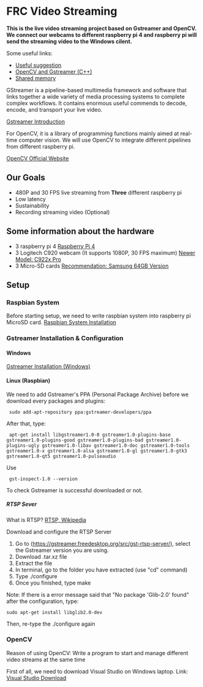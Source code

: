 # FRC Video Streaming

**This is the live video streaming project based on Gstreamer and OpenCV. We connect our webcams to different raspberry pi 4 and raspberry pi will send the streaming video to the Windows cilent.**

Some useful links:
* [Useful suggestion](https://rianadon.github.io/blog/2019/04/04/guide-to-h264-streaming-frc.html)
* [OpenCV and Gstreamer (C++)](https://github.com/tik0/mat2gstreamer)
* [Shared memory](https://github.com/tik0/mat2gstreamer)

GStreamer is a pipeline-based multimedia framework and software that links together a wide variety of media processing systems to complete complex workflows. It contains enormous useful commends to decode, encode, and transport your live video. 

[Gstreamer Introduction](https://gstreamer.freedesktop.org/)

For OpenCV, it is a library of programming functions mainly aimed at real-time computer vision. We will use OpenCV to integrate different pipelines from different raspberry pi.

[OpenCV Official Website](https://opencv.org/)
  
## Our Goals

* 480P and 30 FPS live streaming from **Three** different raspberry pi
* Low latency
* Sustainability
* Recording streaming video (Optional)

## Some information about the hardware

* 3 raspberry pi 4 [Raspberry Pi 4](https://www.amazon.com/Raspberry-Model-2019-Quad-Bluetooth/dp/B07TD42S27/ref=sr_1_3?crid=314J4PUEPI6ZV&keywords=raspberry+pi+4&qid=1581813926&s=electronics&sprefix=rasp%2Celectronics%2C194&sr=1-3)
* 3 Logitech C920 webcam (It supports 1080P, 30 FPS maximum) [Newer Model: C922x Pro](https://www.amazon.com/Logitech-C922x-Pro-Stream-Webcam/dp/B01LXCDPPK/ref=sr_1_1_sspa?keywords=c920s&qid=1581813651&sr=8-1-spons&psc=1&spLa=ZW5jcnlwdGVkUXVhbGlmaWVyPUFGNzg5VTNRR09PT1omZW5jcnlwdGVkSWQ9QTA1OTcyOTQySTQ2OVJGTVg1UEdEJmVuY3J5cHRlZEFkSWQ9QTA4MTQxOTIxTEMzNk1LUUY3U0U0JndpZGdldE5hbWU9c3BfYXRmJmFjdGlvbj1jbGlja1JlZGlyZWN0JmRvTm90TG9nQ2xpY2s9dHJ1ZQ==)
* 3 Micro-SD cards [Recommendation: Samsung 64GB Version](https://www.amazon.com/dp/B06XX29S9Q?aaxitk=cbwfyKhuwZuc09zBCGigew&pd_rd_i=B06XX29S9Q&pf_rd_p=591760d1-6468-480f-9b10-0ee9c85706fd&hsa_cr_id=4976542660401&sb-ci-n=asinImage&sb-ci-v=https%3A%2F%2Fm.media-amazon.com%2Fimages%2FI%2F81rpcHc0XzL.jpg&sb-ci-a=B06XX29S9Q)

## Setup

### Raspbian System

Before starting setup, we need to write raspbian system into raspberry pi MicroSD card.
[Raspbian System Installation](https://www.raspberrypi.org/documentation/installation/installing-images/)

### Gstreamer Installation & Configuration

#### Windows

[Gstreamer Installation (Windows)](https://gstreamer.freedesktop.org/documentation/installing/on-windows.html?gi-language=c)

#### Linux (Raspbian)

We need to add Gstreamer's PPA (Personal Package Archive) before we download every packages and plugins:

     sudo add-apt-repository ppa:gstreamer-developers/ppa

After that, type:

     apt-get install libgstreamer1.0-0 gstreamer1.0-plugins-base gstreamer1.0-plugins-good gstreamer1.0-plugins-bad gstreamer1.0-plugins-ugly gstreamer1.0-libav gstreamer1.0-doc gstreamer1.0-tools gstreamer1.0-x gstreamer1.0-alsa gstreamer1.0-gl gstreamer1.0-gtk3 gstreamer1.0-qt5 gstreamer1.0-pulseaudio
 
Use 

     gst-inspect-1.0 --version

To check Gstreamer is successful downloaded or not.


##### RTSP Sever

What is RTSP? [RTSP, Wikipedia](https://en.wikipedia.org/wiki/Real_Time_Streaming_Protocol)

Download and configure the RTSP Server
1. Go to (https://gstreamer.freedesktop.org/src/gst-rtsp-server/), select the Gstreamer version you are using.
2. Download .tar.xz file
3. Extract the file
4. In terminal, go to the folder you have extracted (use "cd" command)
5. Type ./configure
6. Once you finished, type make

Note: If there is a error message said that "No package 'Glib-2.0' found" after the configuration, type:

    sudo apt-get install libglib2.0-dev

Then, re-type the ./configure again

### OpenCV

Reason of using OpenCV: Write a program to start and manage different video streams at the same time

First of all, we need to download Visual Studio on Windows laptop. Link: [Visual Studio Download](https://visualstudio.microsoft.com/zh-hans/vs/)
